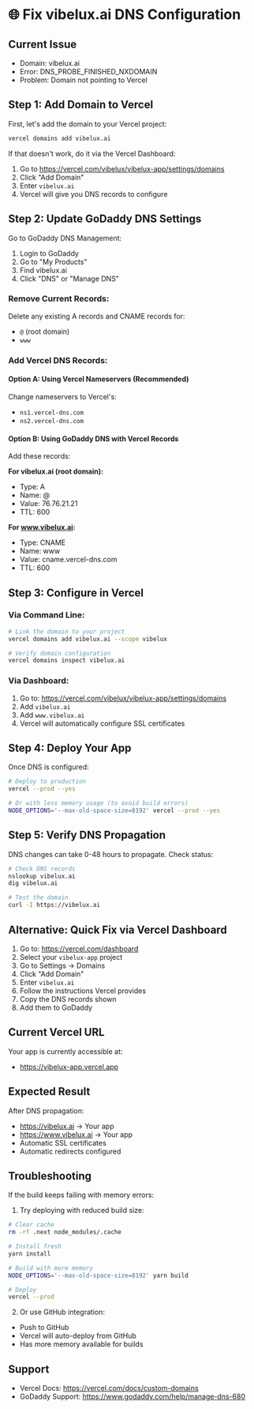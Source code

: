 # 🌐 Fix vibelux.ai DNS Configuration

## Current Issue
- Domain: vibelux.ai
- Error: DNS_PROBE_FINISHED_NXDOMAIN
- Problem: Domain not pointing to Vercel

## Step 1: Add Domain to Vercel

First, let's add the domain to your Vercel project:

```bash
vercel domains add vibelux.ai
```

If that doesn't work, do it via the Vercel Dashboard:
1. Go to https://vercel.com/vibelux/vibelux-app/settings/domains
2. Click "Add Domain"
3. Enter `vibelux.ai`
4. Vercel will give you DNS records to configure

## Step 2: Update GoDaddy DNS Settings

Go to GoDaddy DNS Management:
1. Login to GoDaddy
2. Go to "My Products"
3. Find vibelux.ai
4. Click "DNS" or "Manage DNS"

### Remove Current Records:
Delete any existing A records and CNAME records for:
- `@` (root domain)
- `www`

### Add Vercel DNS Records:

#### Option A: Using Vercel Nameservers (Recommended)
Change nameservers to Vercel's:
- `ns1.vercel-dns.com`
- `ns2.vercel-dns.com`

#### Option B: Using GoDaddy DNS with Vercel Records
Add these records:

**For vibelux.ai (root domain):**
- Type: A
- Name: @
- Value: 76.76.21.21
- TTL: 600

**For www.vibelux.ai:**
- Type: CNAME
- Name: www
- Value: cname.vercel-dns.com
- TTL: 600

## Step 3: Configure in Vercel

### Via Command Line:
```bash
# Link the domain to your project
vercel domains add vibelux.ai --scope vibelux

# Verify domain configuration
vercel domains inspect vibelux.ai
```

### Via Dashboard:
1. Go to: https://vercel.com/vibelux/vibelux-app/settings/domains
2. Add `vibelux.ai`
3. Add `www.vibelux.ai`
4. Vercel will automatically configure SSL certificates

## Step 4: Deploy Your App

Once DNS is configured:

```bash
# Deploy to production
vercel --prod --yes

# Or with less memory usage (to avoid build errors)
NODE_OPTIONS='--max-old-space-size=8192' vercel --prod --yes
```

## Step 5: Verify DNS Propagation

DNS changes can take 0-48 hours to propagate. Check status:

```bash
# Check DNS records
nslookup vibelux.ai
dig vibelux.ai

# Test the domain
curl -I https://vibelux.ai
```

## Alternative: Quick Fix via Vercel Dashboard

1. Go to: https://vercel.com/dashboard
2. Select your `vibelux-app` project
3. Go to Settings → Domains
4. Click "Add Domain"
5. Enter `vibelux.ai`
6. Follow the instructions Vercel provides
7. Copy the DNS records shown
8. Add them to GoDaddy

## Current Vercel URL
Your app is currently accessible at:
- https://vibelux-app.vercel.app

## Expected Result
After DNS propagation:
- https://vibelux.ai → Your app
- https://www.vibelux.ai → Your app
- Automatic SSL certificates
- Automatic redirects configured

## Troubleshooting

If the build keeps failing with memory errors:
1. Try deploying with reduced build size:
```bash
# Clear cache
rm -rf .next node_modules/.cache

# Install fresh
yarn install

# Build with more memory
NODE_OPTIONS='--max-old-space-size=8192' yarn build

# Deploy
vercel --prod
```

2. Or use GitHub integration:
- Push to GitHub
- Vercel will auto-deploy from GitHub
- Has more memory available for builds

## Support
- Vercel Docs: https://vercel.com/docs/custom-domains
- GoDaddy Support: https://www.godaddy.com/help/manage-dns-680